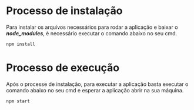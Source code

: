 # Processo de instalação
Para instalar os arquivos necessários para rodar a aplicação e baixar o ***node_modules***, é necessário executar o comando abaixo no seu cmd.
```cmd
npm install
```

# Processo de execução
Após o processe de instalação, para executar a aplicação basta executar o comando abaixo no seu cmd e esperar a aplicação abrir na sua máquina.
```cmd
npm start
```
